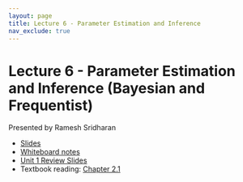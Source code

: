 ```yaml
---
layout: page
title: Lecture 6 - Parameter Estimation and Inference
nav_exclude: true
---
```


# Lecture 6 - Parameter Estimation and Inference (Bayesian and Frequentist)

Presented by Ramesh Sridharan

- [Slides](https://docs.google.com/presentation/d/1oUF-ic4asFIpr9mDlqYHEkxSoBHadFL6S6xUSD2mahY/edit?usp=sharing)
- [Whiteboard notes](https://drive.google.com/file/d/1UXIveCbXfvBnxWYQ-PwvFMVeY7qvCamU/view?usp=sharing)
- [Unit 1 Review Slides](https://docs.google.com/presentation/d/1YNkIn0NaFBIEN17xncPa9ZAJDRfODEVcGpmG1Bcyf48/edit?usp=sharing)
- Textbook reading: [Chapter 2.1](https://data102.org/ds-102-book/content/chapters/02/01_parameter_estimation.html)
